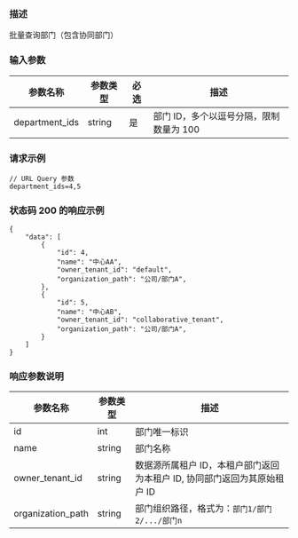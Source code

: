 ### 描述

批量查询部门（包含协同部门）

### 输入参数

| 参数名称            | 参数类型   | 必选 | 描述                                                |
|-----------------|--------|----|---------------------------------------------------|
| department_ids  | string | 是  | 部门 ID，多个以逗号分隔，限制数量为 100                           |

### 请求示例

```
// URL Query 参数
department_ids=4,5
```

### 状态码 200 的响应示例

```json5
{
    "data": [
        {
            "id": 4,
            "name": "中心AA",
            "owner_tenant_id": "default",
            "organization_path": "公司/部门A",
        },
        {
            "id": 5,
            "name": "中心AB",
            "owner_tenant_id": "collaborative_tenant",
            "organization_path": "公司/部门A",
        }
    ]
}
```

### 响应参数说明

| 参数名称              | 参数类型   | 描述                                         |
|-------------------|--------|--------------------------------------------|
| id                | int    | 部门唯一标识                                     |
| name              | string | 部门名称                                       |
| owner_tenant_id   | string | 数据源所属租户 ID，本租户部门返回为本租户 ID, 协同部门返回为其原始租户 ID |
| organization_path | string | 部门组织路径，格式为：`部门1/部门2/.../部门n`               |
